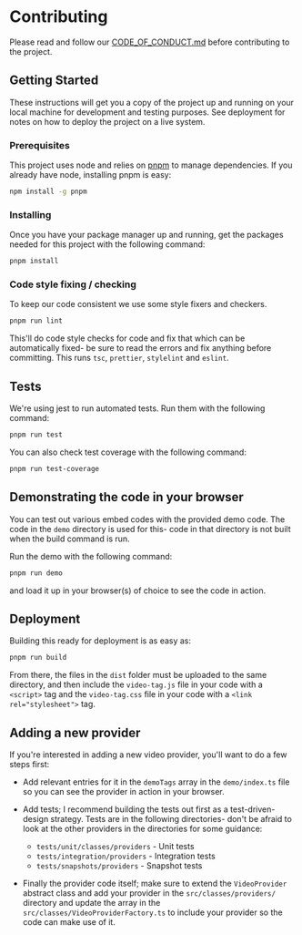# Contributing

Please read and follow our [CODE_OF_CONDUCT.md](CODE_OF_CONDUCT.md) before
contributing to the project.

## Getting Started

These instructions will get you a copy of the project up and running on your
local machine for development and testing purposes. See deployment for notes on
how to deploy the project on a live system.

### Prerequisites

This project uses node and relies on [pnpm](https://pnpm.js.org/) to manage
dependencies. If you already have node, installing pnpm is easy:

```sh
npm install -g pnpm
```

### Installing

Once you have your package manager up and running, get the packages needed for
this project with the following command:

```sh
pnpm install
```

### Code style fixing / checking

To keep our code consistent we use some style fixers and checkers.

```sh
pnpm run lint
```

This'll do code style checks for code and fix that which can be automatically
fixed- be sure to read the errors and fix anything before committing. This runs
`tsc`, `prettier`, `stylelint` and `eslint`.

## Tests

We're using jest to run automated tests. Run them with the following command:

```sh
pnpm run test
```

You can also check test coverage with the following command:

```sh
pnpm run test-coverage
```

## Demonstrating the code in your browser

You can test out various embed codes with the provided demo code. The code in
the `demo` directory is used for this- code in that directory is not built when
the build command is run.

Run the demo with the following command:

```sh
pnpm run demo
```

and load it up in your browser(s) of choice to see the code in action.

## Deployment

Building this ready for deployment is as easy as:

```sh
pnpm run build
```

From there, the files in the `dist` folder must be uploaded to the same
directory, and then include the `video-tag.js` file in your code with a
`<script>` tag and the `video-tag.css` file in your code with a
`<link rel="stylesheet">` tag.

## Adding a new provider

If you're interested in adding a new video provider, you'll want to do a few
steps first:

- Add relevant entries for it in the `demoTags` array in the `demo/index.ts`
  file so you can see the provider in action
  in your browser.

- Add tests; I recommend building the tests out first as a test-driven-design
  strategy. Tests are in the following
  directories- don't be afraid to look at the other providers in the directories
  for some guidance:

  - `tests/unit/classes/providers` - Unit tests
  - `tests/integration/providers` - Integration tests
  - `tests/snapshots/providers` - Snapshot tests

- Finally the provider code itself; make sure to extend the `VideoProvider`
  abstract class and add your provider in the
  `src/classes/providers/` directory and update the array in the
  `src/classes/VideoProviderFactory.ts` to include your provider so the code can
  make use of it.
